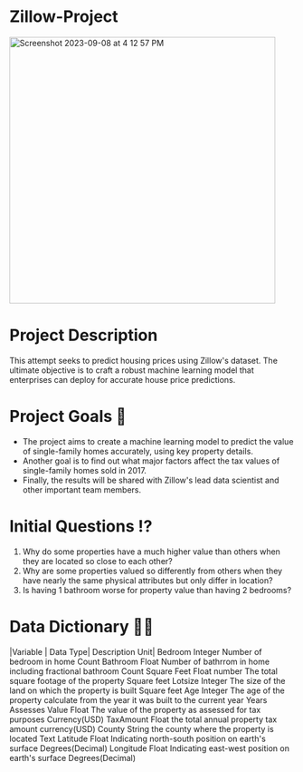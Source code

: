 # Zillow-Project

<img width="470" alt="Screenshot 2023-09-08 at 4 12 57 PM" src="https://github.com/NISHAKUNWAR053/Zillow-Project/assets/136507682/7f416aa5-03c1-4602-9ad5-f1baaa0eca08">


# Project Description

This attempt seeks to predict housing prices using Zillow's dataset. The ultimate objective is to craft a robust machine learning model that enterprises can deploy for accurate house price predictions.

# Project Goals 🥅
- The project aims to create a machine learning model to predict the value of single-family homes accurately, using key property details.
- Another goal is to find out what major factors affect the tax values of single-family homes sold in 2017.
- Finally, the results will be shared with Zillow's lead data scientist and other important team members.

# Initial Questions ⁉️
1. Why do some properties have a much higher value than others when they are located so close to each other?
2. Why are some properties valued so differently from others when they have nearly the same physical attributes but only differ in location?
3. Is having 1 bathroom worse for property value than having 2 bedrooms?

# Data Dictionary 👩‍💻
|Variable	| Data Type|	Description	Unit|
Bedroom	Integer	Number of bedroom in home	Count
Bathroom	Float	Number of bathrrom in home including fractional bathroom	Count
Square Feet	Float number	The total square footage of the property	Square feet
Lotsize	Integer	The size of the land on which the property is built	Square feet
Age	Integer	The age of the property calculate from the year it was built to the current year	Years
Assesses Value	Float	The value of the property as assessed for tax purposes	Currency(USD)
TaxAmount	Float	the total annual property tax amount	currency(USD)
County	String	the county where the property is located	Text
Latitude	Float	Indicating north-south position on earth's surface	Degrees(Decimal)
Longitude	Float	Indicating east-west position on earth's surface	Degrees(Decimal)


